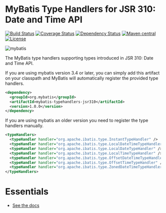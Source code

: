 # MyBatis Type Handlers for JSR 310: Date and Time API

[![Build Status](https://travis-ci.org/mybatis/typehandlers-jsr310.svg?branch=master)](https://travis-ci.org/mybatis/typehandlers-jsr310)
[![Coverage Status](https://coveralls.io/repos/mybatis/typehandlers-jsr310/badge.svg?branch=master&service=github)](https://coveralls.io/github/mybatis/typehandlers-jsr310?branch=master)
[![Dependency Status](https://www.versioneye.com/user/projects/56ef43cb35630e00388897bb/badge.svg?style=flat)](https://www.versioneye.com/user/projects/56ef43cb35630e00388897bb)
[![Maven central](https://maven-badges.herokuapp.com/maven-central/org.mybatis/mybatis-typehandlers-jsr310/badge.svg)](https://maven-badges.herokuapp.com/maven-central/org.mybatis/mybatis-typehandlers-jsr310)
[![License](http://img.shields.io/:license-apache-brightgreen.svg)](http://www.apache.org/licenses/LICENSE-2.0.html)

![mybatis](http://mybatis.github.io/images/mybatis-logo.png)

The MyBatis type handlers supporting types introduced in JSR 310: Date and Time API.

If you are using mybatis version 3.4 or later, you can simply add this artifact on your classpath and MyBatis will automatically register the provided type handlers.

```xml
<dependency>
  <groupId>org.mybatis</groupId>
  <artifactId>mybatis-typehandlers-jsr310</artifactId>
  <version>1.0.0</version>
</dependency>
```

If you are using mybatis an older version you need to register the type handlers manually.

```xml
<typeHandlers>
  <typeHandler handler="org.apache.ibatis.type.InstantTypeHandler" />
  <typeHandler handler="org.apache.ibatis.type.LocalDateTimeTypeHandler" />
  <typeHandler handler="org.apache.ibatis.type.LocalDateTypeHandler" />
  <typeHandler handler="org.apache.ibatis.type.LocalTimeTypeHandler" />
  <typeHandler handler="org.apache.ibatis.type.OffsetDateTimeTypeHandler" />
  <typeHandler handler="org.apache.ibatis.type.OffsetTimeTypeHandler" />
  <typeHandler handler="org.apache.ibatis.type.ZonedDateTimeTypeHandler" />
</typeHandlers>
```

# Essentials

* [See the docs](http://mybatis.github.io/mybatis-3)
